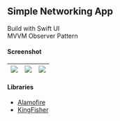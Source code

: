 ## Simple Networking App

Build with Swift UI  
MVVM Observer Pattern

#### Screenshot

| ![](https://i.imgur.com/Bsot6NT.png) | ![](https://i.imgur.com/YnQRLaP.png) | ![](https://i.imgur.com/iGnlbTJ.png) |
| :----------------------------------: | :----------------------------------: | :----------------------------------: |

#### Libraries

- [Alamofire](https://cocoapods.org/pods/Alamofire)
- [KingFisher](https://cocoapods.org/pods/Kingfisher)

